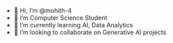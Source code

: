 - 👋 Hi, I’m @mohith-4
- 👀 I’m Computer Science Student 
- 🌱 I’m currently learning AI, Data Analytics
- 💞️ I’m looking to collaborate on Generative AI projects


<!---
mohith-4/mohith-4 is a ✨ special ✨ repository because its `README.md` (this file) appears on your GitHub profile.
You can click the Preview link to take a look at your changes.
--->
